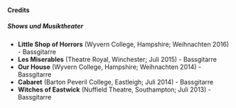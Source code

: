 #### Credits

##### Shows und Musiktheater
- **Little Shop of Horrors** (Wyvern College, Hampshire; Weihnachten 2016) - Bassgitarre
- **Les Miserables** (Theatre Royal, Winchester; Juli 2015) - Bassgitarre
- **Our House** (Wyvern College, Hampshire; Weihnachten 2014) - Bassgitarre
- **Cabaret** (Barton Peveril College, Eastleigh; Juli 2014) - Bassgitarre
- **Witches of Eastwick** (Nuffield Theatre, Southampton; Juli 2013) - Bassgitarre